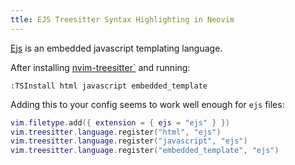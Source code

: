 ```yaml
---
ttle: EJS Treesitter Syntax Highlighting in Neovim
---
```


[Ejs](https://ejs.co/#features) is an embedded javascript templating language.

After installing [nvim-treesitter`](https://github.com/nvim-treesitter/nvim-treesitter) and running:

```vim
:TSInstall html javascript embedded_template
```

Adding this to your config seems to work well enough for `ejs` files:

```lua
vim.filetype.add({ extension = { ejs = "ejs" } })
vim.treesitter.language.register("html", "ejs")
vim.treesitter.language.register("javascript", "ejs")
vim.treesitter.language.register("embedded_template", "ejs")
```
